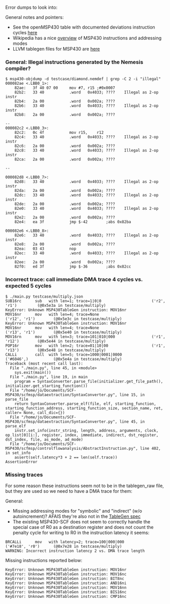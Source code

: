 Error dumps to look into:

General notes and pointers:

* See the openMSP430 table with documented deviations instruction cycles [here](https://github.com/sancus-tee/sancus-core/blob/master/doc/openMSP430.pdf)
* Wikipedia has a nice [overview](https://en.wikipedia.org/wiki/TI_MSP430#MSP430_CPU) of MSP430 instructions and addressing modes
* LLVM tablegen files for MSP430 are [here](https://github.com/llvm-mirror/llvm/blob/master/lib/Target/MSP430/MSP430InstrInfo.td)

### General: Illegal instructions generated by the Nemesis compiler?

```
$ msp430-objdump -d testcase/diamond.nemdef | grep -C 2 -i "illegal"
000082ae <.LBB0_1>:
    82ae:	3f 40 07 00 	mov	#7,	r15	;#0x0007
    82b2:	33 40       	.word	0x4033;	????	Illegal as 2-op instr
    82b4:	2a 00       	.word	0x002a;	????	
    82b6:	33 40       	.word	0x4033;	????	Illegal as 2-op instr
    82b8:	2a 00       	.word	0x002a;	????	

--
000082c2 <.LBB0_3>:
    82c2:	0c 4f       	mov	r15,	r12	
    82c4:	33 40       	.word	0x4033;	????	Illegal as 2-op instr
    82c6:	2a 00       	.word	0x002a;	????	
    82c8:	33 40       	.word	0x4033;	????	Illegal as 2-op instr
    82ca:	2a 00       	.word	0x002a;	????	

--

000082d8 <.LBB0_7>:
    82d8:	33 40       	.word	0x4033;	????	Illegal as 2-op instr
    82da:	2a 00       	.word	0x002a;	????	
    82dc:	33 40       	.word	0x4033;	????	Illegal as 2-op instr
    82de:	2a 00       	.word	0x002a;	????	
    82e0:	33 40       	.word	0x4033;	????	Illegal as 2-op instr
    82e2:	2a 00       	.word	0x002a;	????	
    82e4:	ea 3f       	jmp	$-42     	;abs 0x82ba

000082e6 <.LBB0_8>:
    82e6:	33 40       	.word	0x4033;	????	Illegal as 2-op instr
    82e8:	2a 00       	.word	0x002a;	????	
    82ea:	03 43       	nop			
    82ec:	33 40       	.word	0x4033;	????	Illegal as 2-op instr
    82ee:	2a 00       	.word	0x002a;	????	
    82f0:	ed 3f       	jmp	$-36     	;abs 0x82cc

```

### Incorrect trace: call immediate DMA trace 4 cycles vs. expected 5 cycles

```
$ ./main.py testcase/multiply.json 
SUB16rc      sub   with len=1; trace=1|0|0                      ('r2', 'r1')         (@0x5e3a in testcase/multiply)
KeyError: Unknown MSP430TableGen instruction: MOV16nr
MOV16nr      mov   with len=4; trace=None                       ('r12', 'r1')        (@0x5e3c in testcase/multiply)
KeyError: Unknown MSP430TableGen instruction: MOV16nr
MOV16nr      mov   with len=4; trace=None                       ('r13', 'r1')        (@0x5e40 in testcase/multiply)
MOV16rn      mov   with len=3; trace=101|010|000                ('r1', 'r12')        (@0x5e44 in testcase/multiply)
POP16r       mov   with len=2; trace=01|10|00                   ('r1', 'r13')        (@0x5e48 in testcase/multiply)
CALLi        call  with len=5; trace=1000|0001|0000             ('#6046',)           (@0x5e4a in testcase/multiply)
Traceback (most recent call last):
  File "./main.py", line 45, in <module>
    sys.exit(main())
  File "./main.py", line 19, in main
    program = SyntaxConverter.parse_file(initializer.get_file_path(), initializer.get_starting_function())
  File "/home/jo/Documents/SCF-MSP430/scfmsp/dataextraction/SyntaxConverter.py", line 15, in parse_file
    return SyntaxConverter.parse_elf(file, elf, starting_function, starting_function_address, starting_function_size, section_name, ret, caller= None, call_dic={})
  File "/home/jo/Documents/SCF-MSP430/scfmsp/dataextraction/SyntaxConverter.py", line 45, in parse_elf
    instr.set_info(instr_string, length, address, arguments, clock, op_list[0][i:], register, index, immediate, indirect, dst_register, dst_index, file, as_mode, ad_mode)
  File "/home/jo/Documents/SCF-MSP430/scfmsp/controlflowanalysis/AbstractInstruction.py", line 402, in set_info
    assert(self.latency*3 + 2 == len(self.trace))
AssertionError
```

### Missing traces

For some reason these instructions seem not to be in the tablegen_raw file, but
they are used so we need to have a DMA trace for them:

General:

* Missing addressing modes for "symbolic" and "indirect" (w/o autoincrement)? AFAIS they're also not in the [TableGen spec](https://github.com/llvm-mirror/llvm/blob/master/lib/Target/MSP430/MSP430InstrFormats.td#L17)
* The existing MSP430-SCF does not seem to correctly handle the special case of R0 as a destination register and does not count the penalty cycle for writing to R0 in the instruction latency it seems:

```
BRCALLi      mov   with latency=2; trace=100|000|000                ('#7e18', 'r0')      (@0x7e28 in testcase/multiply)
WARNING: Incorrect instruction latency 2 vs. DMA trace length
```

Missing instructions reported below:

```
KeyError: Unknown MSP430TableGen instruction: MOV16nr
KeyError: Unknown MSP430TableGen instruction: MOV16nc
KeyError: Unknown MSP430TableGen instruction: BIT8nc
KeyError: Unknown MSP430TableGen instruction: AND16ni
KeyError: Unknown MSP430TableGen instruction: MOV16nn
KeyError: Unknown MSP430TableGen instruction: BIS16nc
KeyError: Unknown MSP430TableGen instruction: CMP16nc

```

